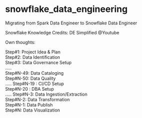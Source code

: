# snowflake_data_engineering

Migrating from Spark Data Engineer to Snowflake Data Engineer

Snowflake Knowledge Credits:
DE Simplified @Youtube


Own thoughts:

Step#1: Project Idea & Plan  
Step#2: Data Identification  
Step#3: Data Governance Setup  
.....  
Step#N-49: Data Cataloging  
Step#N-50: Data Quality  
.....
Step#N-19 : CI/CD Setup  
Step#N-20 : DBA Setup  
.....
Step#N-3: Data Ingestion/Extraction  
Step#N-2: Data Transformation  
Step#N-1: Data Publish  
Step#N: Data Visualization  

